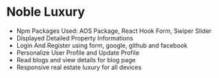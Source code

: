 # Noble Luxury

 - Npm Packages Used: AOS Package, React Hook Form, Swiper Slider
 - Displayed Detailed Property Informations 
 - Login And Register using form, google, github and facebook
 - Personalize User Profile and Update Profile
 - Read blogs and view details for blog page
 - Responsive real estate luxury for all devices

